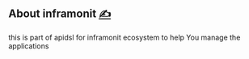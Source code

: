 
## About inframonit [<span style='font-size:20px;'>&#x270D;</span>](https://github.com/inframonit/bash/edit/main/DOCS/ABOUT.md)

this is part of apidsl for inframonit ecosystem to help You manage the applications
